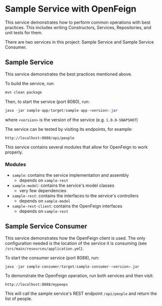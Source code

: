 # Sample Service with OpenFeign

This service demonstrates how to perform common operations with best practices.
This includes writing Constructors, Services, Repositories, and unit tests for them.

There are two services in this project: Sample Service and Sample Service Consumer.

## Sample Service
This service demonstrates the best practices mentioned above.

To build the service, run:

```bash
mvn clean package
```

Then, to start the service (port 8080), run:

```java
java -jar sample-app/target/sample-app-<version>.jar
```

where `<version>` is the version of the service (e.g. `1.0.0-SNAPSHOT`)

The service can be tested by visiting its endpoints, for example:

```
http://localhost:8080/api/people
```

This service contains several modules that allow for OpenFeign to work properly.

### Modules
* `sample`: contains the service implementation and assembly
    * depends on `sample-rest`
* `sample-model`: contains the service's model classes
    * very few dependencies
* `sample-rest`: contains the interfaces to the service's controllers
    * depends on `sample-model`
* `sample-rest-client`: contains the OpenFeign interfaces
    * depends on `sample-rest`

## Sample Service Consumer
This service demonstrates how the OpenFeign client is used.  The only configuration
needed is the location of the service it is consuming (see `/src/main/resources/application.yml`).

To start the consumer service (port 8088), run:

```java
java -jar sample-consumer/target/sample-consumer-<version>.jar
```

To demonstrate the OpenFeign operation, run both services and then visit:

```
http://localhost:8088/mypeeps
```

This will call the sample service's REST endpoint `/api/people` and return the list of people.
